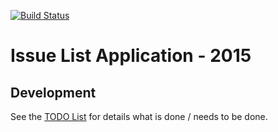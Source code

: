[![Build Status](https://travis-ci.org/dojo-java-programming/issue-list-2015.svg?branch=master)](https://travis-ci.org/dojo-java-programming/issue-list-2015)

# Issue List Application - 2015


## Development

See the [TODO List](src/documentation/to-do.md) for details what is done / needs to be done.

